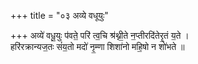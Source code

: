 +++
title = "०३ अव्ये वधूयुः"

+++
अव्ये॑ वधू॒युः प॑वते॒ परि॑ त्व॒चि श्र॑थ्नी॒ते न॒प्तीरदि॑तेरृ॒तं य॒ते ।  
हरि॑रक्रान्यज॒तः सं॑य॒तो मदो॑ नृ॒म्णा शिशा॑नो महि॒षो न शो॑भते ॥